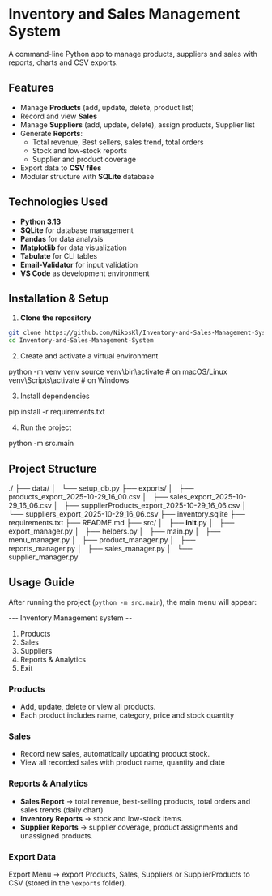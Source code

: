 # Inventory and Sales Management System

A command-line Python app to manage products, suppliers and sales with reports, charts and CSV exports.

## Features

- Manage **Products** (add, update, delete, product list)
- Record and view **Sales**
- Manage **Suppliers** (add, update, delete), assign products, Supplier list
- Generate **Reports**:
    - Total revenue, Best sellers, sales trend, total orders
    - Stock and low-stock reports
    - Supplier and product coverage
- Export data to **CSV files**
- Modular structure with **SQLite** database

## Technologies Used

- **Python 3.13**
- **SQLite** for database management
- **Pandas** for data analysis
- **Matplotlib** for data visualization
- **Tabulate** for CLI tables
- **Email-Validator** for input validation
- **VS Code** as development environment

## Installation & Setup

1. **Clone the repository**
```bash
git clone https://github.com/NikosKl/Inventory-and-Sales-Management-System.git
cd Inventory-and-Sales-Management-System
```

2. Create and activate a virtual environment

python -m venv venv
source venv\bin\activate # on macOS/Linux
venv\Scripts\activate # on Windows

3. Install dependencies

pip install -r requirements.txt

4. Run the project

python -m src.main

## Project Structure 

./
├── data/
│   └── setup_db.py
├── exports/
│   ├── products_export_2025-10-29_16_00.csv
│   ├── sales_export_2025-10-29_16_06.csv
│   ├── supplierProducts_export_2025-10-29_16_06.csv
│   └── suppliers_export_2025-10-29_16_06.csv
├── inventory.sqlite
├── requirements.txt
├── README.md
├── src/
│   ├── __init__.py
│   ├── export_manager.py
│   ├── helpers.py
│   ├── main.py
│   ├── menu_manager.py
│   ├── product_manager.py
│   ├── reports_manager.py
│   ├── sales_manager.py
│   └── supplier_manager.py

## Usage Guide

After running the project (`python -m src.main`), the main menu will appear:

--- Inventory Management system -- 

1. Products
2. Sales
3. Suppliers
4. Reports & Analytics
5. Exit

### Products

- Add, update, delete or view all products.
- Each product includes name, category, price and stock quantity

### Sales

- Record new sales, automatically updating product stock.
- View all recorded sales with product name, quantity and date

### Reports & Analytics

- **Sales Report** -> total revenue, best-selling products, total orders and sales trends (daily chart)
- **Inventory Reports** -> stock and low-stock items.
- **Supplier Reports** -> supplier coverage, product assignments and unassigned products.

### Export Data

Export Menu -> export Products, Sales, Suppliers or SupplierProducts to CSV (stored in the `\exports` folder).